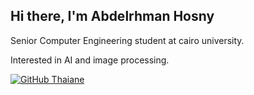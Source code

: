 ## Hi there, I'm Abdelrhman Hosny

Senior Computer Engineering student at cairo university.

Interested in AI and image processing.

[![GitHub Thaiane](https://img.shields.io/github/followers/Abdelrhman-Hosny?label=follow&style=social)](https://github.com/Abdelrhman-Hosny)

  
<!--
**Abdelrhman-Hosny/Abdelrhman-Hosny** is a ✨ _special_ ✨ repository because its `README.md` (this file) appears on your GitHub profile.

Here are some ideas to get you started:

- 🔭 I’m currently working on ...
- 🌱 I’m currently learning ...
- 👯 I’m looking to collaborate on ...
- 🤔 I’m looking for help with ...
- 💬 Ask me about ...
- 📫 How to reach me: ...
- 😄 Pronouns: ...
- ⚡ Fun fact: ...
-->
